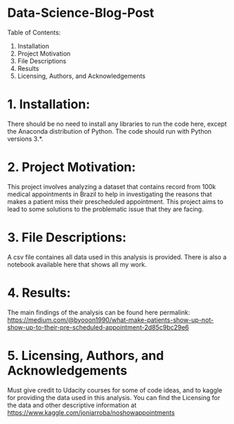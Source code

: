 # Data-Science-Blog-Post

Table of Contents:

1. Installation
2. Project Motivation
3. File Descriptions
4. Results
5. Licensing, Authors, and Acknowledgements

# 1. Installation:

There should be no need to install any libraries to run the code here, except the Anaconda distribution of Python. The code should run with Python versions 3.*.

# 2. Project Motivation:

This project involves analyzing a dataset that contains record from 100k medical appointments in Brazil to help in investigating the reasons that makes a patient miss their prescheduled appointment. This project aims to lead to some solutions to the problematic issue that they are facing.

# 3. File Descriptions:

A csv file containes all data used in this analysis is provided.
There is also a notebook available here that shows all my work.

# 4. Results:

The main findings of the analysis can be found here permalink: https://medium.com/@byooon1990/what-make-patients-show-up-not-show-up-to-their-pre-scheduled-appointment-2d85c9bc29e6

# 5. Licensing, Authors, and Acknowledgements

Must give credit to Udacity courses for some of code ideas, and to kaggle for providing the data used in this analysis. You can find the Licensing for the data and other descriptive information at https://www.kaggle.com/joniarroba/noshowappointments
